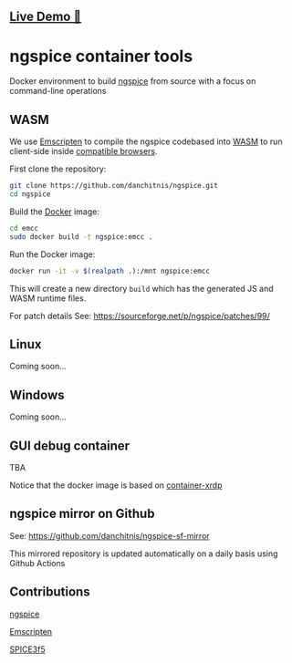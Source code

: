 ## [Live Demo 🚀](https://danchitnis.github.io/ngspice/emcc/)

# ngspice container tools

Docker environment to build [ngspice](https://sourceforge.net/p/ngspice/ngspice/) from source with a focus on command-line operations

## WASM

We use [Emscripten](https://emscripten.org/) to compile the ngspice codebased into [WASM](https://webassembly.org/) to run client-side inside [compatible browsers](https://caniuse.com/?search=wasm).

First clone the repository:

```bash
git clone https://github.com/danchitnis/ngspice.git
cd ngspice
```

Build the [Docker](https://www.docker.com/) image:

```bash
cd emcc
sudo docker build -t ngspice:emcc .
```

Run the Docker image:

```bash
docker run -it -v $(realpath .):/mnt ngspice:emcc
```

This will create a new directory `build` which has the generated JS and WASM runtime files.

For patch details See: https://sourceforge.net/p/ngspice/patches/99/

## Linux

Coming soon...

## Windows

Coming soon...

## GUI debug container

TBA

Notice that the docker image is based on [container-xrdp](https://github.com/danchitnis/container-xrdp)

## ngspice mirror on Github

See: https://github.com/danchitnis/ngspice-sf-mirror

This mirrored repository is updated automatically on a daily basis using Github Actions

## Contributions

[ngspice](https://sourceforge.net/p/ngspice/ngspice/ci/master/tree/)

[Emscripten](https://emscripten.org/)

[SPICE3f5](https://ptolemy.berkeley.edu/projects/embedded/pubs/downloads/spice/spice.html)
